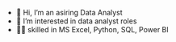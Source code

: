 - 👋 Hi, I’m an asiring Data Analyst
- 👀 I’m interested in data analyst roles 
- :technologist: skilled in MS Excel, Python, SQL, Power BI

<!---
Grow-Data/Grow-Data is a ✨ special ✨ repository because its `README.md` (this file) appears on your GitHub profile.
You can click the Preview link to take a look at your changes.
--->
